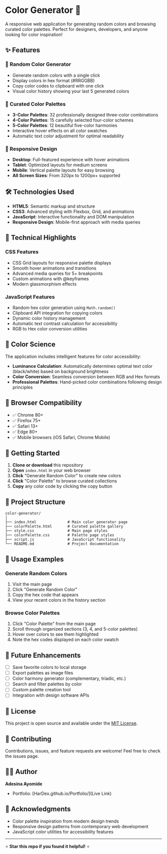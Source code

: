# Color Generator 🎨

A responsive web application for generating random colors and browsing curated color palettes. Perfect for designers, developers, and anyone looking for color inspiration!

## ✨ Features

### 🎲 Random Color Generator
- Generate random colors with a single click
- Display colors in hex format (#RRGGBB)
- Copy color codes to clipboard with one click
- Visual color history showing your last 5 generated colors

### 🎨 Curated Color Palettes
- **3-Color Palettes**: 32 professionally designed three-color combinations
- **4-Color Palettes**: 15 carefully selected four-color schemes  
- **5-Color Palettes**: 12 beautiful five-color harmonies
- Interactive hover effects on all color swatches
- Automatic text color adjustment for optimal readability

### 📱 Responsive Design
- **Desktop**: Full-featured experience with hover animations
- **Tablet**: Optimized layouts for medium screens
- **Mobile**: Vertical palette layouts for easy browsing
- **All Screen Sizes**: From 320px to 1200px+ supported


## 🛠️ Technologies Used

- **HTML5**: Semantic markup and structure
- **CSS3**: Advanced styling with Flexbox, Grid, and animations
- **JavaScript**: Interactive functionality and DOM manipulation
- **Responsive Design**: Mobile-first approach with media queries

## 🎯 Technical Highlights

### CSS Features
- CSS Grid layouts for responsive palette displays
- Smooth hover animations and transitions
- Advanced media queries for 5+ breakpoints
- Custom animations with @keyframes
- Modern glassmorphism effects

### JavaScript Features
- Random hex color generation using `Math.random()`
- Clipboard API integration for copying colors
- Dynamic color history management
- Automatic text contrast calculation for accessibility
- RGB to Hex color conversion utilities

## 🎨 Color Science

The application includes intelligent features for color accessibility:
- **Luminance Calculation**: Automatically determines optimal text color (black/white) based on background brightness
- **Color Conversion**: Seamless conversion between RGB and Hex formats
- **Professional Palettes**: Hand-picked color combinations following design principles

## 📱 Browser Compatibility

- ✅ Chrome 80+
- ✅ Firefox 75+  
- ✅ Safari 13+
- ✅ Edge 80+
- ✅ Mobile browsers (iOS Safari, Chrome Mobile)

## 🚀 Getting Started

1. **Clone or download** this repository
2. **Open** `index.html` in your web browser
3. **Click** "Generate Random Color" to create new colors
4. **Click** "Color Palette" to browse curated collections
5. **Copy** any color code by clicking the copy button

## 📁 Project Structure

```
color-generator/
│
├── index.html              # Main color generator page
├── colorPalette.html       # Curated palette gallery
├── style.css               # Main page styles
├── colorPalette.css        # Palette page styles
├── script.js               # JavaScript functionality
└── README.md               # Project documentation
```

## 🎨 Usage Examples

### Generate Random Colors
1. Visit the main page
2. Click "Generate Random Color"
3. Copy the hex code that appears
4. View your recent colors in the history section

### Browse Color Palettes
1. Click "Color Palette" from the main page
2. Scroll through organized sections (3, 4, and 5-color palettes)
3. Hover over colors to see them highlighted
4. Note the hex codes displayed on each color swatch

## 🔄 Future Enhancements

- [ ] Save favorite colors to local storage
- [ ] Export palettes as image files
- [ ] Color harmony generator (complementary, triadic, etc.)
- [ ] Search and filter palettes by color
- [ ] Custom palette creation tool
- [ ] Integration with design software APIs

## 📝 License

This project is open source and available under the [MIT License](LICENSE).

## 🤝 Contributing

Contributions, issues, and feature requests are welcome! Feel free to check the issues page.

## 👨‍💻 Author

**Adesina Ayomide**
- Portfolio: [HarDex.github.io/Portfolio/](Live Link)

## 🙏 Acknowledgments

- Color palette inspiration from modern design trends
- Responsive design patterns from contemporary web development
- JavaScript color utilities for accessibility features

---

⭐ **Star this repo if you found it helpful!** ⭐
